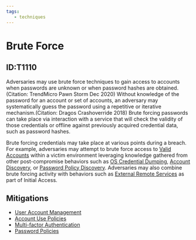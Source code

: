 ```yaml
---
tags:
   - techniques
---
```

# Brute Force
## ID:T1110
Adversaries may use brute force techniques to gain access to accounts when passwords are unknown or when password hashes are obtained.(Citation: TrendMicro Pawn Storm Dec 2020) Without knowledge of the password for an account or set of accounts, an adversary may systematically guess the password using a repetitive or iterative mechanism.(Citation: Dragos Crashoverride 2018) Brute forcing passwords can take place via interaction with a service that will check the validity of those credentials or offline against previously acquired credential data, such as password hashes.

Brute forcing credentials may take place at various points during a breach. For example, adversaries may attempt to brute force access to [Valid Accounts](/mitre/techniques/T1078) within a victim environment leveraging knowledge gathered from other post-compromise behaviors such as [OS Credential Dumping](/mitre/techniques/T1003), [Account Discovery](/mitre/techniques/T1087), or [Password Policy Discovery](/mitre/techniques/T1201). Adversaries may also combine brute forcing activity with behaviors such as [External Remote Services](/mitre/techniques/T1133) as part of Initial Access.
## Mitigations
* [User Account Management](mitigations/M1018)
* [Account Use Policies](mitigations/M1036)
* [Multi-factor Authentication](mitigations/M1032)
* [Password Policies](mitigations/M1027)
